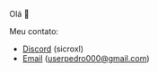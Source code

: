 Olá 👋

Meu contato:

- [Discord](https://discord.com/users/873698874466897921) (sicroxl)
- [Email](https://maito:userpedro000@gmail.com) (userpedro000@gmail.com)
